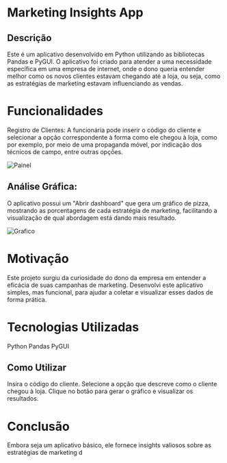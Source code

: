 # Marketing Insights App

## Descrição
Este é um aplicativo desenvolvido em Python utilizando as bibliotecas Pandas e PyGUI. O aplicativo foi criado para atender a uma necessidade específica em uma empresa de internet, onde o dono queria entender melhor como os novos clientes estavam chegando até a loja, ou seja, como as estratégias de marketing estavam influenciando as vendas.

# Funcionalidades
Registro de Clientes: 
A funcionária pode inserir o código do cliente e selecionar a opção correspondente à forma como ele chegou à loja, como por exemplo, por meio de uma propaganda móvel, por indicação dos técnicos de campo, entre outras opções.

![Painel](https://github.com/user-attachments/assets/47477015-9860-4fd8-ac75-d02fd224876b)

## Análise Gráfica: 
O aplicativo possui um "Abrir dashboard" que gera um gráfico de pizza, mostrando as porcentagens de cada estratégia de marketing, facilitando a visualização de qual abordagem está dando mais resultado.

![Grafico](https://github.com/user-attachments/assets/312ded2f-3ae6-4163-924f-6b46f8b48c32)

# Motivação
Este projeto surgiu da curiosidade do dono da empresa em entender a eficácia de suas campanhas de marketing. Desenvolvi este aplicativo simples, mas funcional, para ajudar a coletar e visualizar esses dados de forma prática.

# Tecnologias Utilizadas
Python
Pandas
PyGUI

## Como Utilizar
Insira o código do cliente.
Selecione a opção que descreve como o cliente chegou à loja.
Clique no botão para gerar o gráfico e visualizar os resultados.
# Conclusão
Embora seja um aplicativo básico, ele fornece insights valiosos sobre as estratégias de marketing d
